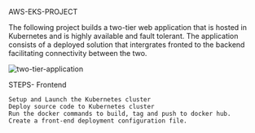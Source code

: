 AWS-EKS-PROJECT

The following project builds a two-tier web application that  is hosted in Kubernetes and is highly available and fault tolerant. 
The application consists of a deployed solution that intergrates fronted to the backend facilitating connectivity between the two.

![two-tier-application](https://user-images.githubusercontent.com/70263015/123259424-1e97a080-d4fd-11eb-98d2-3c1878bc43a3.png)

STEPS- Frontend
    
    Setup and Launch the Kubernetes cluster
    Deploy source code to Kubernetes cluster
    Run the docker commands to build, tag and push to docker hub.
    Create a front-end deployment configuration file.
    

